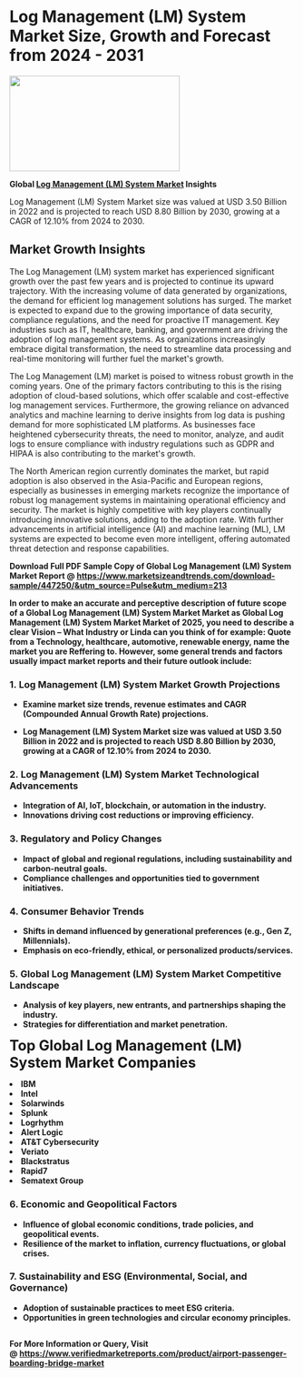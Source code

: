 <H1>Log Management (LM) System Market Size, Growth and Forecast from 2024 - 2031</H1><img class="aligncenter size-medium wp-image-584254" src="https://thirdeyenews.in/wp-content/uploads/2024/09/Global-Market-Research-300x168.jpeg" alt="" width="300" height="168" /><p><strong>Global&nbsp;<a href="https://www.marketsizeandtrends.com/download-sample/447250/&amp;utm_source=Pulse&amp;utm_medium=213">Log Management (LM) System Market</a> Insights</strong></p><p>Log Management (LM) System Market size was valued at USD 3.50 Billion in 2022 and is projected to reach USD 8.80 Billion by 2030, growing at a CAGR of 12.10% from 2024 to 2030.</p><p><h2>Market Growth Insights</h2> <p>The Log Management (LM) system market has experienced significant growth over the past few years and is projected to continue its upward trajectory. With the increasing volume of data generated by organizations, the demand for efficient log management solutions has surged. The market is expected to expand due to the growing importance of data security, compliance regulations, and the need for proactive IT management. Key industries such as IT, healthcare, banking, and government are driving the adoption of log management systems. As organizations increasingly embrace digital transformation, the need to streamline data processing and real-time monitoring will further fuel the market's growth.</p> <p><strong></strong></p> <p>The Log Management (LM) market is poised to witness robust growth in the coming years. One of the primary factors contributing to this is the rising adoption of cloud-based solutions, which offer scalable and cost-effective log management services. Furthermore, the growing reliance on advanced analytics and machine learning to derive insights from log data is pushing demand for more sophisticated LM platforms. As businesses face heightened cybersecurity threats, the need to monitor, analyze, and audit logs to ensure compliance with industry regulations such as GDPR and HIPAA is also contributing to the market's growth.</p> <p>The North American region currently dominates the market, but rapid adoption is also observed in the Asia-Pacific and European regions, especially as businesses in emerging markets recognize the importance of robust log management systems in maintaining operational efficiency and security. The market is highly competitive with key players continually introducing innovative solutions, adding to the adoption rate. With further advancements in artificial intelligence (AI) and machine learning (ML), LM systems are expected to become even more intelligent, offering automated threat detection and response capabilities.</p> <p><strong></p><p><span class=""><strong>Download Full PDF Sample Copy of Global Log Management (LM) System Market Report</strong> @ <a href="https://www.marketsizeandtrends.com/download-sample/447250/&amp;utm_source=Pulse&amp;utm_medium=213" target="_blank">https://www.marketsizeandtrends.com/download-sample/447250/&amp;utm_source=Pulse&amp;utm_medium=213</a></span></p><p>In order to make an accurate and perceptive description of future scope of a Global&nbsp;Log Management (LM) System Market Market as Global&nbsp;Log Management (LM) System Market Market of 2025, you need to describe a clear Vision &ndash; What Industry or Linda can you think of for example: Quote from a Technology, healthcare, automotive, renewable energy, name the market you are Reffering to. However, some general trends and factors usually impact market reports and their future outlook include:</p><h3>1.&nbsp;<strong>Log Management (LM) System Market Growth Projections</strong></h3><ul><li>Examine market size trends, revenue estimates and CAGR (Compounded Annual Growth Rate) projections.</li><li><p>Log Management (LM) System Market size was valued at USD 3.50 Billion in 2022 and is projected to reach USD 8.80 Billion by 2030, growing at a CAGR of 12.10% from 2024 to 2030.</p></li></ul><h3>2.&nbsp;<strong>Log Management (LM) System Market Technological Advancements</strong></h3><ul><li>Integration of AI, IoT, blockchain, or automation in the industry.</li><li>Innovations driving cost reductions or improving efficiency.</li></ul><h3>3.&nbsp;<strong>Regulatory and Policy Changes</strong></h3><ul><li>Impact of global and regional regulations, including sustainability and carbon-neutral goals.</li><li>Compliance challenges and opportunities tied to government initiatives.</li></ul><h3>4.&nbsp;<strong>Consumer Behavior Trends</strong></h3><ul><li>Shifts in demand influenced by generational preferences (e.g., Gen Z, Millennials).</li><li>Emphasis on eco-friendly, ethical, or personalized products/services.</li></ul><h3>5.&nbsp;<strong>Global Log Management (LM) System Market Competitive Landscape</strong></h3><ul><li>Analysis of key players, new entrants, and partnerships shaping the industry.</li><li>Strategies for differentiation and market penetration.</li></ul><p data-pm-slice="1 1 []"><span style="color: inherit; font-family: inherit; font-size: 25px;">Top Global Log Management (LM) System Market Companies</span></p><div class="" data-test-id=""><p><li>IBM</li><li> Intel</li><li> Solarwinds</li><li> Splunk</li><li> Logrhythm</li><li> Alert Logic</li><li> AT&T Cybersecurity</li><li> Veriato</li><li> Blackstratus</li><li> Rapid7</li><li> Sematext Group</li></p></div><h3>6.&nbsp;<strong>Economic and Geopolitical Factors</strong></h3><ul><li>Influence of global economic conditions, trade policies, and geopolitical events.</li><li>Resilience of the market to inflation, currency fluctuations, or global crises.</li></ul><h3>7.&nbsp;<strong>Sustainability and ESG (Environmental, Social, and Governance)</strong></h3><ul><li>Adoption of sustainable practices to meet ESG criteria.</li><li>Opportunities in green technologies and circular economy principles.</li></ul><h2><strong style="font-size: 14px;">For More Information or Query, Visit @&nbsp;</strong><a style="background-color: #ffffff; font-size: 14px;" href="https://www.marketsizeandtrends.com/report/log-management-lm-system-market/" target="_blank">https://www.verifiedmarketreports.com/product/airport-passenger-boarding-bridge-market</a></h2>
